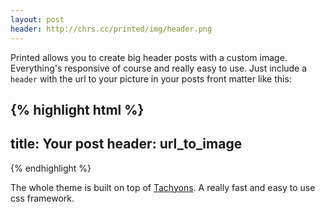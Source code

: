 ```yaml
---
layout: post
header: http://chrs.cc/printed/img/header.png
---
```

Printed allows you to create big header posts with a custom image. Everything's responsive of course and really easy to use. Just include a <code>header</code> with the url to your picture in your posts front matter like this:

{% highlight html %}
---
title: Your post
header: url_to_image
---
{% endhighlight %}

The whole theme is built on top of <a target="_blank" href="http://tachyons.io">Tachyons</a>. A really fast and easy to use css framework.